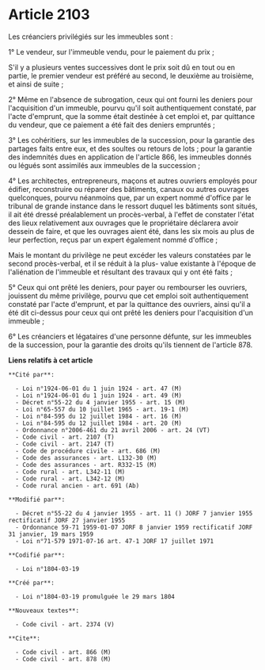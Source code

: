 # Article 2103

Les créanciers privilégiés sur les immeubles sont :

1° Le vendeur, sur l'immeuble vendu, pour le paiement du prix ;

S'il y a plusieurs ventes successives dont le prix soit dû en tout ou en partie, le premier vendeur est préféré au second, le
deuxième au troisième, et ainsi de suite ;

2° Même en l'absence de subrogation, ceux qui ont fourni les deniers pour l'acquisition d'un immeuble, pourvu qu'il soit
authentiquement constaté, par l'acte d'emprunt, que la somme était destinée à cet emploi et, par quittance du vendeur, que ce
paiement a été fait des deniers empruntés ;

3° Les cohéritiers, sur les immeubles de la succession, pour la garantie des partages faits entre eux, et des soultes ou
retours de lots ; pour la garantie des indemnités dues en application de l'article 866, les immeubles donnés ou légués sont
assimilés aux immeubles de la succession ;

4° Les architectes, entrepreneurs, maçons et autres ouvriers employés pour édifier, reconstruire ou réparer des bâtiments,
canaux ou autres ouvrages quelconques, pourvu néanmoins que, par un expert nommé d'office par le tribunal de grande instance
dans le ressort duquel les bâtiments sont situés, il ait été dressé préalablement un procès-verbal, à l'effet de constater
l'état des lieux relativement aux ouvrages que le propriétaire déclarera avoir dessein de faire, et que les ouvrages aient
été, dans les six mois au plus de leur perfection, reçus par un expert également nommé d'office ;

Mais le montant du privilège ne peut excéder les valeurs constatées par le second procès-verbal, et il se réduit à la plus-
value existante à l'époque de l'aliénation de l'immeuble et résultant des travaux qui y ont été faits ;

5° Ceux qui ont prêté les deniers, pour payer ou rembourser les ouvriers, jouissent du même privilège, pourvu que cet emploi
soit authentiquement constaté par l'acte d'emprunt, et par la quittance des ouvriers, ainsi qu'il a été dit ci-dessus pour
ceux qui ont prêté les deniers pour l'acquisition d'un immeuble ;

6° Les créanciers et légataires d'une personne défunte, sur les immeubles de la succession, pour la garantie des droits
qu'ils tiennent de l'article 878.

**Liens relatifs à cet article**

	**Cité par**:

	  - Loi n°1924-06-01 du 1 juin 1924 - art. 47 (M)
	  - Loi n°1924-06-01 du 1 juin 1924 - art. 49 (M)
	  - Décret n°55-22 du 4 janvier 1955 - art. 15 (M)
	  - Loi n°65-557 du 10 juillet 1965 - art. 19-1 (M)
	  - Loi n°84-595 du 12 juillet 1984 - art. 16 (M)
	  - Loi n°84-595 du 12 juillet 1984 - art. 20 (M)
	  - Ordonnance n°2006-461 du 21 avril 2006 - art. 24 (VT)
	  - Code civil - art. 2107 (T)
	  - Code civil - art. 2147 (T)
	  - Code de procédure civile - art. 686 (M)
	  - Code des assurances - art. L132-30 (M)
	  - Code des assurances - art. R332-15 (M)
	  - Code rural - art. L342-11 (M)
	  - Code rural - art. L342-12 (M)
	  - Code rural ancien - art. 691 (Ab)

	**Modifié par**:

	  - Décret n°55-22 du 4 janvier 1955 - art. 11 () JORF 7 janvier 1955 rectificatif JORF 27 janvier 1955
	  - Ordonnance 59-71 1959-01-07 JORF 8 janvier 1959 rectificatif JORF 31 janvier, 19 mars 1959
	  - Loi n°71-579 1971-07-16 art. 47-1 JORF 17 juillet 1971

	**Codifié par**:

	  - Loi n°1804-03-19

	**Créé par**:

	  - Loi n°1804-03-19 promulguée le 29 mars 1804

	**Nouveaux textes**:

	  - Code civil - art. 2374 (V)

	**Cite**:

	  - Code civil - art. 866 (M)
	  - Code civil - art. 878 (M)
